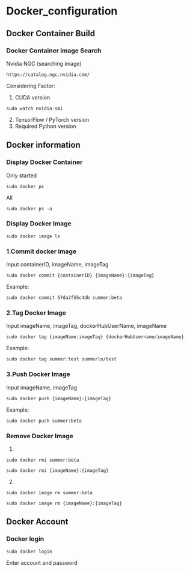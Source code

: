 # Docker_configuration

## Docker Container Build

### Docker Container image Search
Nvidia NGC (searching image)
```
https://catalog.ngc.nvidia.com/
```
Considering Factor:
1. CUDA version
```
sudo watch nvidia-smi
```
2. TensorFlow / PyTorch version
3. Required Python version



## Docker information

### Display Docker Container
Only started
```
sudo docker ps
```

All
```
sudo docker ps -a
```

### Display Docker Image
```
sudo docker image ls
```

### 1.Commit docker image
Input containerID, imageName, imageTag
```
sudo docker commit {containerID} {imageName}:{imageTag}
```
Example:
```
sudo docker commit 57da2f55c4db summer:beta
```

### 2.Tag Docker Image
Input imageName, imageTag, dockerHubUserName, imageName
```
sudo docker tag {imageName:imageTag} {dockerHubUsername/imageName}
```
Example:
```
sudo docker tag summer:test summerlo/test
```

### 3.Push Docker Image
Input imageName, imageTag
```
sudo docker push {imageName}:{imageTag}
```
Example:
```
sudo docker push summer:beta
```

### Remove Docker Image
1.
```
sudo docker rmi summer:beta
```
```
sudo docker rmi {imageName}:{imageTag}
```
2.
```
sudo docker image rm summer:beta
```
```
sudo docker image rm {imageName}:{imageTag}
```

## Docker Account 

### Docker login
```
sudo docker login
```
Enter account and password

